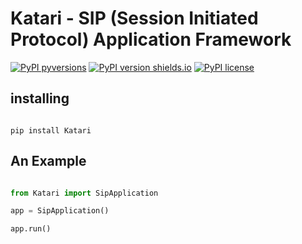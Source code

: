# Katari - SIP (Session Initiated Protocol) Application Framework

[![PyPI pyversions](https://img.shields.io/pypi/status/Katari.svg)](https://pypi.org/project/Katari/)
[![PyPI version shields.io](https://img.shields.io/pypi/v/Katari.svg)](https://pypi.python.org/pypi/Katari/)
[![PyPI license](https://img.shields.io/pypi/l/Katari.svg)](https://pypi.python.org/pypi/Katari/)


## installing

```

pip install Katari 

```

## An Example

```python

from Katari import SipApplication

app = SipApplication()

app.run()

```
